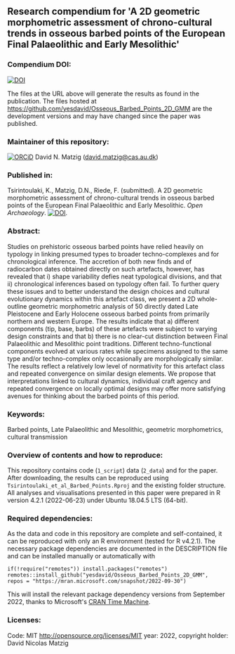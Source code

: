 ## Research compendium for 'A 2D geometric morphometric assessment of chrono-cultural trends in osseous barbed points of the European Final Palaeolithic and Early Mesolithic' 

### Compendium DOI:

[![DOI](https://zenodo.org/badge/DOI/10.5281/zenodo.7244044.svg)](https://doi.org/10.5281/zenodo.7244044)

The files at the URL above will generate the results as found in the publication. The files hosted at <https://github.com/yesdavid/Osseous_Barbed_Points_2D_GMM> are the development versions and may have changed since the paper was published.

### Maintainer of this repository:

[![ORCiD](https://img.shields.io/badge/ORCiD-0000--0001--7349--5401-green.svg)](http://orcid.org/0000-0001-7349-5401) David N. Matzig (<david.matzig@cas.au.dk>) 

### Published in:

Tsirintoulaki, K., Matzig, D.N., Riede, F. (submitted). A 2D geometric morphometric assessment of chrono-cultural trends in osseous barbed points of the European Final Palaeolithic and Early Mesolithic. _Open Archaeology_. [![DOI](https://zenodo.org/badge/DOI/10.1515/opar-2022-0276.svg)](https://doi.org/10.1515/opar-2022-0276).

### Abstract:

Studies on prehistoric osseous barbed points have relied heavily on typology in linking presumed types to broader techno-complexes and for chronological inference. The accretion of both new finds and of radiocarbon dates obtained directly on such artefacts, however, has revealed that i) shape variability defies neat typological divisions, and that ii) chronological inferences based on typology often fail. To further query these issues and to better understand the design choices and cultural evolutionary dynamics within this artefact class, we present a 2D whole-outline geometric morphometric analysis of 50 directly dated Late Pleistocene and Early Holocene osseous barbed points from primarily northern and western Europe. The results indicate that a) different components (tip, base, barbs) of these artefacts were subject to varying design constraints and that b) there is no clear-cut distinction between Final Palaeolithic and Mesolithic point traditions. Different techno-functional components evolved at various rates while specimens assigned to the same type and/or techno-complex only occasionally are morphologically similar. The results reflect a relatively low level of normativity for this artefact class and repeated convergence on similar design elements. We propose that interpretations linked to cultural dynamics, individual craft agency and repeated convergence on locally optimal designs may offer more satisfying avenues for thinking about the barbed points of this period.

### Keywords: 

Barbed points, Late Palaeolithic and Mesolithic, geometric morphometrics, cultural transmission

### Overview of contents and how to reproduce:

This repository contains code (`1_script`) data (`2_data`) and for the paper. After downloading, the results can be reproduced using ` Tsirintoulaki_et_al_Barbed_Points.Rproj` and the existing folder structure. All analyses and visualisations presented in this paper were prepared in R version 4.2.1 (2022-06-23) under Ubuntu 18.04.5 LTS (64-bit).

### Required dependencies:

As the data and code in this repository are complete and self-contained, it can be reproduced with only an R environment (tested for R v4.2.1). The necessary package dependencies are documented in the DESCRIPTION file and can be installed manually or automatically with

```
if(!require("remotes")) install.packages("remotes")
remotes::install_github("yesdavid/Osseous_Barbed_Points_2D_GMM", 
repos = "https://mran.microsoft.com/snapshot/2022-09-30")
```

This will install the relevant package dependency versions from September 2022, thanks to Microsoft's [CRAN Time Machine](https://mran.microsoft.com/timemachine).

### Licenses:

Code: MIT <http://opensource.org/licenses/MIT> year: 2022, copyright holder: David Nicolas Matzig
